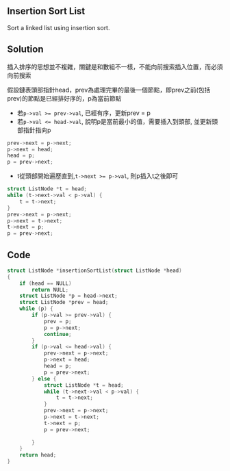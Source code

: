 ## Insertion Sort List

Sort a linked list using insertion sort.

## Solution

插入排序的思想並不複雜，關鍵是和數組不一樣，不能向前搜索插入位置，而必須向前搜索

假設鏈表頭部指針head，prev為處理完畢的最後一個節點，即prev之前(包括prev)的節點是已經排好序的，p為當前節點

* 若`p->val >= prev->val`, 已經有序，更新prev = p
* 若`p->val <= head->val`, 說明p是當前最小的值，需要插入到頭部, 並更新頭部指針指向p
```c
prev->next = p->next;
p->next = head;
head = p;
p = prev->next;
```
* t從頭部開始遍歷直到,`t->next >= p->val`, 則p插入t之後即可
```c
struct ListNode *t = head;
while (t->next->val < p->val) {
	t = t->next;
}
prev->next = p->next;
p->next = t->next;
t->next = p;
p = prev->next;
```

## Code
```c
struct ListNode *insertionSortList(struct ListNode *head)
{
	if (head == NULL)
		return NULL;
	struct ListNode *p = head->next;
	struct ListNode *prev = head;
	while (p) {
		if (p->val >= prev->val) {
			prev = p;
			p = p->next;
			continue;
		}
		if (p->val <= head->val) {
			prev->next = p->next;
			p->next = head;
			head = p;
			p = prev->next;
		} else {
			struct ListNode *t = head;
			while (t->next->val < p->val) {
				t = t->next;
			}
			prev->next = p->next;
			p->next = t->next;
			t->next = p;
			p = prev->next;
			
		}
	}
	return head;
}
```
